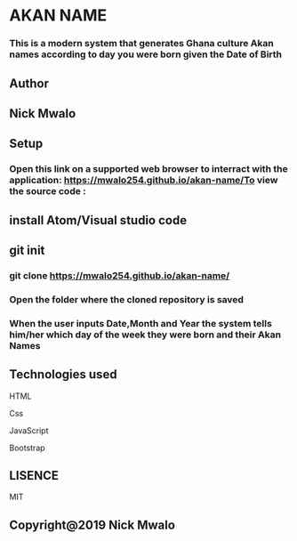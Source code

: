 # AKAN NAME
### This is a modern system that generates Ghana culture Akan names according to day you were born given the Date of Birth
## Author
## Nick Mwalo
## Setup
### Open this link on a supported web browser to interract with the application: https://mwalo254.github.io/akan-name/To view the source code :
## install Atom/Visual studio code
## git init
### git clone https://mwalo254.github.io/akan-name/
### Open the folder where the cloned repository is saved
### When the user inputs Date,Month and Year the system tells him/her which day of the week they were born and their Akan Names
## Technologies used
HTML

Css

JavaScript

Bootstrap

## LISENCE
MIT
## Copyright@2019 Nick Mwalo